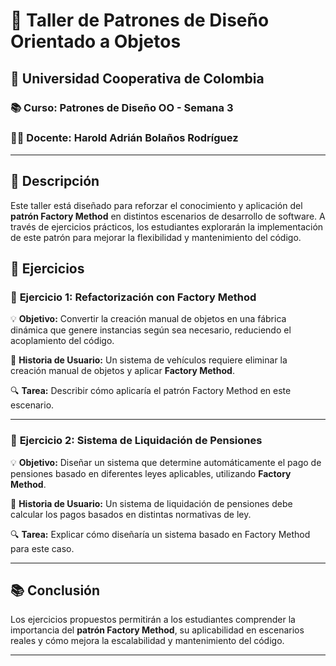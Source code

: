 # 📘 Taller de Patrones de Diseño Orientado a Objetos

## 🏫 Universidad Cooperativa de Colombia
### 📚 Curso: Patrones de Diseño OO - Semana 3
### 👨‍🏫 Docente: Harold Adrián Bolaños Rodríguez

---

## 📌 Descripción
Este taller está diseñado para reforzar el conocimiento y aplicación del **patrón Factory Method** en distintos escenarios de desarrollo de software. A través de ejercicios prácticos, los estudiantes explorarán la implementación de este patrón para mejorar la flexibilidad y mantenimiento del código.

## 📝 Ejercicios

### 🔹 **Ejercicio 1: Refactorización con Factory Method**
💡 **Objetivo:** Convertir la creación manual de objetos en una fábrica dinámica que genere instancias según sea necesario, reduciendo el acoplamiento del código.

📌 **Historia de Usuario:** Un sistema de vehículos requiere eliminar la creación manual de objetos y aplicar **Factory Method**.

🔍 **Tarea:** Describir cómo aplicaría el patrón Factory Method en este escenario.

---

### 🔹 **Ejercicio 2: Sistema de Liquidación de Pensiones**
💡 **Objetivo:** Diseñar un sistema que determine automáticamente el pago de pensiones basado en diferentes leyes aplicables, utilizando **Factory Method**.

📌 **Historia de Usuario:** Un sistema de liquidación de pensiones debe calcular los pagos basados en distintas normativas de ley.

🔍 **Tarea:** Explicar cómo diseñaría un sistema basado en Factory Method para este caso.

---

## 📚 Conclusión
Los ejercicios propuestos permitirán a los estudiantes comprender la importancia del **patrón Factory Method**, su aplicabilidad en escenarios reales y cómo mejora la escalabilidad y mantenimiento del código.

---


